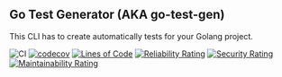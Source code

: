 ## Go Test Generator (AKA go-test-gen)

This CLI has to create automatically tests for your Golang project.

![CI](https://github.com/dterbah/go-test-gen/actions/workflows/go-test.yml/badge.svg)
[![codecov](https://codecov.io/gh/dterbah/go-test-gen/branch/main/graph/badge.svg)](https://codecov.io/gh/dterbah/go-test-gen)
[![Lines of Code](https://sonarcloud.io/api/project_badges/measure?project=dterbah_go-test-gen&metric=ncloc)](https://sonarcloud.io/summary/new_code?id=dterbah_go-test-gen)
[![Reliability Rating](https://sonarcloud.io/api/project_badges/measure?project=dterbah_go-test-gen&metric=reliability_rating)](https://sonarcloud.io/summary/new_code?id=dterbah_go-test-gen)
[![Security Rating](https://sonarcloud.io/api/project_badges/measure?project=dterbah_go-test-gen&metric=security_rating)](https://sonarcloud.io/summary/new_code?id=dterbah_go-test-gen)
[![Maintainability Rating](https://sonarcloud.io/api/project_badges/measure?project=dterbah_go-test-gen&metric=sqale_rating)](https://sonarcloud.io/summary/new_code?id=dterbah_go-test-gen)
